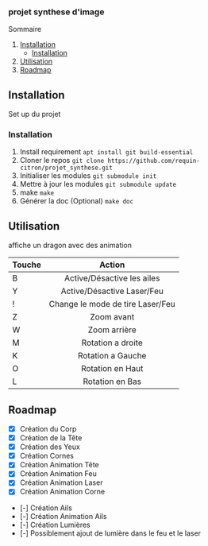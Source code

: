 ### projet synthese d'image

<!-- TABLE OF CONTENTS -->
  <summary>Sommaire</summary>
  <ol>
    <li>
      <a href="#getting-started">Installation</a>
      <ul>
        <li><a href="#installation">Installation</a></li>
      </ul>
    </li>
    <li><a href="#utilisation">Utilisation</a></li>
    <li><a href="#roadmap">Roadmap</a></li>
  </ol>

<!-- GETTING STARTED -->
## Installation

Set up du projet

### Installation

1. Install requirement
  `apt install git build-essential`
2. Cloner le repos
  `git clone https://github.com/requin-citron/projet_synthese.git`
3. Initialiser les modules
  `git submodule init`
4. Mettre à jour les modules
  `git submodule update`
5. make
  `make`
6. Générer la doc (Optional)
  `make doc`

<!-- USAGE EXAMPLES -->
## Utilisation

affiche un dragon avec des animation

| Touche  | Action          |
| :--------------- |:---------------:|
| B  |   Active/Désactive les ailes  |
| Y  | Active/Désactive Laser/Feu             |
| !  | Change le mode de tire Laser/Feu          |
| Z  | Zoom avant          |
| W  | Zoom arrière          |
| M  | Rotation a droite          |
| K  | Rotation a Gauche          |
| O  | Rotation en Haut           |
| L  | Rotation en Bas          |

<!-- ROADMAP -->
## Roadmap

- [x] Création du Corp
- [x] Création de la Tête
- [x] Création des Yeux
- [x] Création Cornes
- [x] Création Animation Tête
- [x] Création Animation Feu
- [x] Création Animation Laser
- [x] Création Animation Corne
- [-] Création Ails
- [-] Création Animation Ails
- [-] Création Lumières
- [-] Possiblement ajout de lumière dans le feu et le laser
